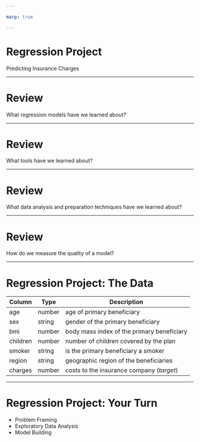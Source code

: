 ```yaml
---

marp: true

---
```


<style>
img[alt~="center"] {
  display: block;
  margin: 0 auto;
}
</style>

# Regression Project
Predicting Insurance Charges

<!--
We have learned so much about regression over the past few labs. We have learned about linear regression and polynomial regression. We have learned how to calculate regression quality. We have built regression models using both scikit-learn and TensorFlow, where we have created traditional regression models and neural networks.

However, most of the work we have done with regression has been very guided. In this project you'll be given a dataset, and you will explore it on your own. You will then train and evaluate your own model. The model will be based on a dataset found on Kaggle that contains information about insurance charges. 
-->

---

# Review

What regression models have we learned about?

<!--
Before diving in, let's review a bit. What models have we learned so far? 

@Exercise(5 minutes) {
Have students list the models they have learned so far. Get them to explain each of the models they mention. If they need prompting, remind them about linear regression, polynomial regression, and neural networks.
}
-->

---

# Review

What tools have we learned about?

<!--
We have learned many different tools for performing regression. What are some of those tools?

@Exercise(5 minutes) {
Have students talk about the tools they have learned about. Get them to explain a bit about each of the tools. If they need prompting, remind them about scikit-learn's `LinearRegression` and `PolynomialFeatures`. Remind them about TensorFlow and the Keras API.
}
-->

---

# Review

What data analysis and preparation techniques have we learned about?

<!--
We have also done quite a bit of data analysis and manipulation. What are some techniques and tools we have learned?

@Exercise(5 minutes) {
Have students talk about the tools and techniques they have learned about. If they need prompting, remind them about standardization and normalization. Remind them about detecting missing data and how to fix the data points that are missing. Remind them about basic sanity checking. Remind them about finding bias in the data.
}
-->

---

# Review

How do we measure the quality of a model?

<!--
Once we build a model, how do we know if it is any good? What are some ways for us to test model quality?

@Exercise(5 minutes) {
Have students talk about testing and model quality. If they need prompting, remind the students about having a final validation holdout. Remind them we can measure attributes such as root mean squared error and mean absolute error. Remind them we also validate internally in the model as we perform optimization. Be sure that 'generalization' is brought up. We don't want a model that just scores well while being trained. We want a model that generalizes well to data it has never seen. Remind them we test this by utilizing training, testing, and validation sets. 
}
-->

---

# Regression Project: The Data

Column   | Type   | Description
---------|--------|------------
age      | number | age of primary beneficiary
sex      | string | gender of the primary beneficiary
bmi      | number | body mass index of the primary beneficiary
children | number | number of children covered by the plan
smoker   | string | is the primary beneficiary a smoker
region   | string | geographic region of the beneficiaries
charges  | number | costs to the insurance company (*target*)

<!--
Here are the columns of data you'll be working with. As you can see, we have both numbers and strings. The target column is 'charges', and it is a continuously varying number. 
-->

---

# Regression Project: Your Turn

* Problem Framing
* Exploratory Data Analysis
* Model Building

<!--
It is now your turn to perform a regression from end-to-end.

The lab you are about to be given is divided into three primary parts, shown on this slide.

In the "Problem Framing" section, you'll be given the context for your insurance charges model and asked questions about how machine learning might or might not be the best tool for the job, how the data might be biased, and how the model fits in the overall solution. This section exists to remind you that we create these models to help drive decisions, and those decisions have impact. There aren't necessarily right or wrong answers here. We are interested in you thinking through the issues and coming up with your own opinion.

In the next section, you'll acquire and explore the data. In this section we expect you to write code and prose about the data. Does the data have obvious problems? Do any model-independent changes need to be made to the data? EDA is the place to reason about and perform these tasks.

The final section is the modeling section. In this section we expect you to build and train a model to perform regression. Then measure the quality of that model using, at minimum, a final root mean squared error. It doesn't matter if you perform a linear regression or build a neural network. We just want to see a model built and trained. It would be good if your final RMSE was near or better than the benchmark mentioned in the lab, but that isn't a strict requirement.

Feel free to use any of the tools that we have covered in this course so far.

Take your time. Experiment. Don't be afraid to throw away some work along the way.
-->
